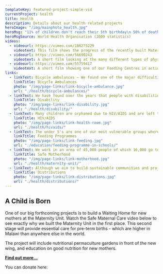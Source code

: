 ```yaml
---
templateKey: featured-project-simple-vid
currentProject: health
title: Health
description: Details about our health related projects
heroImage: "/img/mainphoto_health.jpg"
heroMsg: "11% of children don't reach their 5th birthday\n 50% of deaths of under 5's is due to malaria\n 11% of Malawians are living with HIV/AIDS"
heroMsgSource: World Health Organisation (2009 statistics)
videos:
  - videourl: https://vimeo.com/186275229
    videotext: This film shows the progress of the recently built Maternity Unit and the report back of Project4Africa who very kindly funded it. It also explains our search for funds to build a Safe Motherhood Unit in 2017.
  - videourl: https://vimeo.com/56690243
    videotext: A short film looking at the many different types of physical and mental disabilities people face in the rural area in Malawi where African Vision Malawi operates. Similarly, it looks at what the charity is actively doing to improve their situation, through medical referrals and education.
  - videourl: https://vimeo.com/55759417
    videotext: A short film showing one of our Feeding Centres in action. We are very grateful to the Allan and Nesta Ferguson Charitable Trust for funding this. We provide a nutritious porridge 5 mornings a week to the under 5's in our area, which feeds over 1000 children in total.
links:
  - linkText: Bicycle ambulances — We found one of the major difficulties for people reaching one of our two free government clinics, was the lack of transport. We have introduced bicycle ambulances in our area. The community are trained on the maintenance and recording of the use of the bicycle. Transaid have helped with training and assessments over the years and also donated money for 2 of the latest installed bicycles.
    linkTitle: Bicycle Ambulances
    photo: "/img/page-links/link-bicycle-ambulance.jpg"
    url: "./health/bicycle-ambulances/"
  - linkText: We have found over the years that people with disabilities are the most poverty stricken and often outcast from their community.
    linkTitle: Disability
    photo: "/img/page-links/link-disability.jpg"
    url: "./health/disability/"
  - linkText: Many children are orphaned due to HIV/AIDS and are left to be looked after by their extended family, often grandparents.
    linkTitle: HIV/AIDS
    photo: "/img/page-links/link-health-room.jpg"
    url: "./health/hivaids/"
  - linkText: The under 5's are one of our most vulnerable groups where 11% never reach the age of 5 years old. They often die through disentary from drinking dirty water, or malaria.
    linkTitle: Feeding Programmes
    photo: "/img/page-links/link-feeding.jpg"
    url: "./education/feeding-programme-in-schools/"
  - linkText: We work in an area of 45,000 people of which 16,000 go to M'bang'ombe Maternity and 29,000 access N'goni Clinic. Both are very poorly equiped in terms of furnishings, medication, light and running water.
    linkTitle: Safe Motherhood
    photo: "/img/page-links/link-motherhood.jpg"
    url: "./health/maternity-unit/"
  - linkText: Although we aim to build sustainable communities and projects, unfortunately some times distributions are necessary. Often these link in to our health projects.
    linkTitle: Distributions
    photo: "/img/page-links/link-distributions.jpg"
    url: "./health/distributions/"
---
```


## A Child is Born

One of our big forthcoming projects is to build a Waiting Home for new mothers at the Maternity Unit. Watch the Safe Maternal Care video below to see exactly why we built the Maternity Unit in the first place. This second stage will provide essential care for pre-term births - which are higher in Malawi than anywhere else in the world.

The project will include nutritional permaculture gardens in front of the new wing, and education on good nutrition for new mothers.

**[Find out more...](/health/a-child-is-born/)**

You can donate here:

